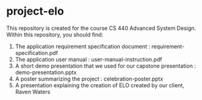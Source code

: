 # project-elo
This repository is created for the course CS 440 Advanced System Design. Within this repository, you should find: 
1. The application requirement specification document : requirement-specification.pdf
2. The application user manual : user-manual-instruction.pdf
3. A short demo presentation that we used for our capstone presentation : demo-presentation.pptx
4. A poster summarizing the project : celebration-poster.pptx
5. A presentation explaining the creation of ELO created by our client, Raven Waters 
